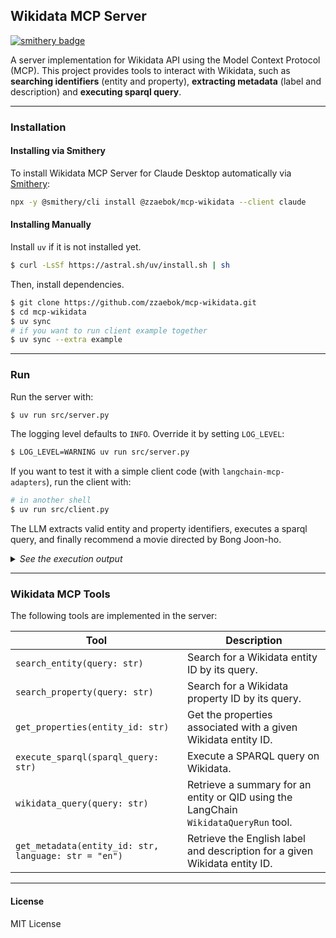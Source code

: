 ## Wikidata MCP Server

[![smithery badge](https://smithery.ai/badge/@zzaebok/mcp-wikidata)](https://smithery.ai/server/@zzaebok/mcp-wikidata)

A server implementation for Wikidata API using the Model Context Protocol (MCP).
This project provides tools to interact with Wikidata, such as **searching identifiers** (entity and property), **extracting metadata** (label and description) and **executing sparql query**.

---

### Installation

#### Installing via Smithery

To install Wikidata MCP Server for Claude Desktop automatically via [Smithery](https://smithery.ai/server/@zzaebok/mcp-wikidata):

```bash
npx -y @smithery/cli install @zzaebok/mcp-wikidata --client claude
```

#### Installing Manually
Install `uv` if it is not installed yet.

```bash
$ curl -LsSf https://astral.sh/uv/install.sh | sh
```

Then, install dependencies.

```bash
$ git clone https://github.com/zzaebok/mcp-wikidata.git
$ cd mcp-wikidata
$ uv sync
# if you want to run client example together
$ uv sync --extra example
```

---

### Run

Run the server with:

```bash
$ uv run src/server.py
```

The logging level defaults to `INFO`. Override it by setting `LOG_LEVEL`:

```bash
$ LOG_LEVEL=WARNING uv run src/server.py
```

If you want to test it with a simple client code (with `langchain-mcp-adapters`), run the client with:

```bash
# in another shell
$ uv run src/client.py
```

The LLM extracts valid entity and property identifiers, executes a sparql query, and finally recommend a movie directed by Bong Joon-ho.

<details>
  <summary><i>See the execution output</i></summary>

```python
{
  "messages": [
      HumanMessage(
          content="Can you recommend me a movie directed by Bong Joonho?",
      ),
      AIMessage(
          tool_calls=[
              {
                  "name": "search_entity",
                  "args": {"query": "Bong Joon-ho"},
              }
          ],
      ),
      ToolMessage(
          content="Q495980",
          name="search_entity",
      ),
      AIMessage(
          tool_calls=[
              {
                  "name": "get_properties",
                  "args": {"entity_id": "Q495980"},
              }
          ],
      ),
      ToolMessage(
          content='["P345", "P244", "P214", "P227", ...]',
          name="get_properties",
      ),
      AIMessage(
          tool_calls=[
              {
                  "name": "search_property",
                  "args": {"query": "director"},
              }
          ],
      ),
      ToolMessage(
          content="P57",
          name="search_property",
      ),
      AIMessage(
          tool_calls=[
              {
                  "name": "execute_sparql",
                  "args": {
                      "sparql_query": 'SELECT ?film ?filmLabel WHERE {\n  ?film wdt:P57 wd:Q495980.\n  SERVICE wikibase:label { bd:serviceParam wikibase:language "en". }\n} LIMIT 1'
                  },
              }
          ],
      ),
      ToolMessage(
          content='[{"film": {"type": "uri", "value": "http://www.wikidata.org/entity/Q483761"}, "filmLabel": {"xml:lang": "en", "type": "literal", "value": "Mother"}}]',
          name="execute_sparql",
      ),
      AIMessage(
          content='I recommend the movie "Mother," which was directed by Bong Joon-ho.',
      ),
  ]
}
```

</details>

---

### Wikidata MCP Tools

The following tools are implemented in the server:

| Tool                                                 | Description |
| ---------------------------------------------------- | -------------------------------------------------------------------------- |
| `search_entity(query: str)`                          | Search for a Wikidata entity ID by its query. |
| `search_property(query: str)`                        | Search for a Wikidata property ID by its query. |
| `get_properties(entity_id: str)`                     | Get the properties associated with a given Wikidata entity ID. |
| `execute_sparql(sparql_query: str)`                  | Execute a SPARQL query on Wikidata. |
| `wikidata_query(query: str)`                         | Retrieve a summary for an entity or QID using the LangChain `WikidataQueryRun` tool. |
| `get_metadata(entity_id: str, language: str = "en")` | Retrieve the English label and description for a given Wikidata entity ID. |


---

#### License

MIT License
